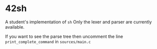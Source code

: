 # 42sh
A student's implementation of `sh`
Only the lexer and parser are currently available.

If you want to see the parse tree then uncomment the line `print_complete_command` in `sources/main.c`
